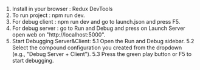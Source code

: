 1.  Install in your browser : Redux DevTools
2.  To run project : npm run dev.
3.  For debug client : npm run dev and go to launch.json and press F5.
4.  For debug server : go to Run and Debug and press on Launch Server open web on "http://localhost:5000".
5.  Start Debugging Server&Client:
    5.1 Open the Run and Debug sidebar.
    5.2 Select the compound configuration you created from the dropdown (e.g., "Debug Server + Client").
    5.3 Press the green play button or F5 to start debugging.

